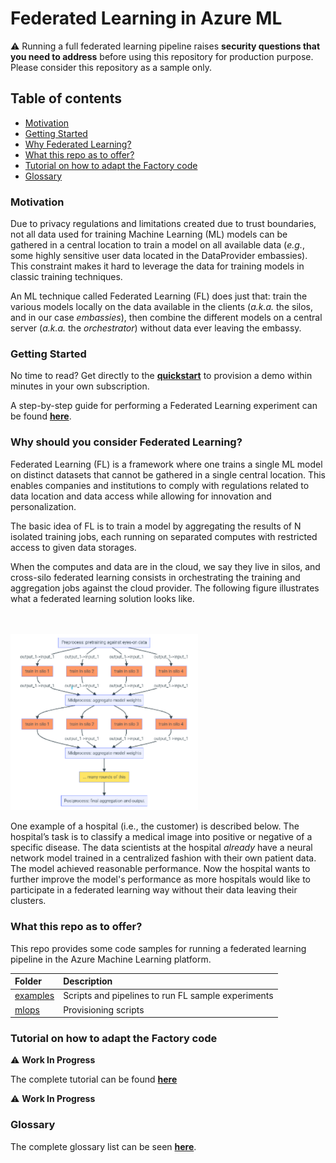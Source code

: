 # Federated Learning in Azure ML

:warning: Running a full federated learning pipeline raises **security questions that you need to address** before using this repository for production purpose. Please consider this repository as a sample only.


## Table of contents

- [Motivation](#motivation)
- [Getting Started](#getting-started)
- [Why Federated Learning?](#why-should-you-consider-federated-learning)
- [What this repo as to offer?](#what-this-repo-as-to-offer)
- [Tutorial on how to adapt the Factory code](#tutorial-on-how-to-adapt-thefactory-code)
- [Glossary](#glossary)

### Motivation

Due to privacy regulations and limitations created due to trust boundaries, not all data used for training Machine Learning (ML) models can be gathered in a central location to train a model on all available data (_e.g._, some highly sensitive user data located in the DataProvider embassies). This constraint makes it hard to leverage the data for training models in classic training techniques. 

An ML technique called Federated Learning (FL) does just that: train the various models locally on the data available in the clients (_a.k.a._ the silos, and in our case _embassies_), then combine the different models on a central server (_a.k.a._ the _orchestrator_) without data ever leaving the embassy. 

### Getting Started

No time to read? Get directly to the [**quickstart**](./quickstart.md) to provision a demo within minutes in your own subscription.

A step-by-step guide for performing a Federated Learning experiment can be found [**here**](./guide.md).

### Why should you consider Federated Learning?

Federated Learning (FL) is a framework where one trains a single ML model on distinct datasets that cannot be gathered in a single central location. This enables companies and institutions to comply with regulations related to data location and data access while allowing for innovation and personalization.

The basic idea of FL is to train a model by aggregating the results of N isolated training jobs, each running on separated computes with restricted access to given data storages. 

When the computes and data are in the cloud, we say they live in silos, and cross-silo federated learning consists in orchestrating the training and aggregation jobs against the cloud provider. The following figure illustrates what a federated learning solution looks like.

<br/><br/>
<img src="./pics/fl_fig.png" alt="Federated Learning Solution Figure" width="300">

One example of a hospital (i.e., the customer) is described below. The hospital’s task is to classify a medical image into positive or negative of a specific disease. The data scientists at the hospital _already_ have a neural network model trained in a centralized fashion with their own patient data. The model achieved reasonable performance. Now the hospital wants to further improve the model's performance as more hospitals would like to participate in a federated learning way without their data leaving their clusters. 

### What this repo as to offer?

This repo provides some code samples for running a federated learning pipeline in the Azure Machine Learning platform.

| Folder | Description |
| :--- | :--- |
| [examples](../examples) | Scripts and pipelines to run FL sample experiments |
| [mlops](../mlops) | Provisioning scripts |


### Tutorial on how to adapt the Factory code

⚠️ **Work In Progress**

The complete tutorial can be found [**here**](./factory-tutorial.md)

⚠️ **Work In Progress**

### Glossary

The complete glossary list can be seen [**here**](./glossary.md).